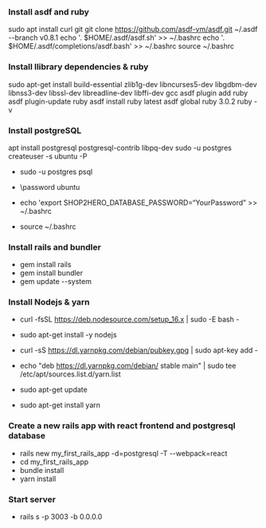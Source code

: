### Install asdf and ruby 

sudo apt install curl git
git clone https://github.com/asdf-vm/asdf.git ~/.asdf --branch v0.8.1
echo '. $HOME/.asdf/asdf.sh' >> ~/.bashrc
echo '. $HOME/.asdf/completions/asdf.bash' >> ~/.bashrc
source ~/.bashrc

### Install llibrary dependencies & ruby 
sudo apt-get install build-essential zlib1g-dev libncurses5-dev libgdbm-dev libnss3-dev libssl-dev libreadline-dev libffi-dev gcc
asdf plugin add ruby
asdf plugin-update ruby
asdf install ruby latest
asdf global ruby 3.0.2 
ruby -v

### Install postgreSQL 
apt install postgresql postgresql-contrib libpq-dev
sudo -u postgres createuser -s ubuntu -P
- sudo -u postgres psql
- \password ubuntu 

- echo 'export SHOP2HERO_DATABASE_PASSWORD=“YourPassword” >> ~/.bashrc
- source ~/.bashrc


### Install rails and bundler 
- gem install rails 
- gem install bundler 
- gem update --system


### Install Nodejs & yarn 
- curl -fsSL https://deb.nodesource.com/setup_16.x | sudo -E bash -
- sudo apt-get install -y nodejs

- curl -sS https://dl.yarnpkg.com/debian/pubkey.gpg | sudo apt-key add -
- echo "deb https://dl.yarnpkg.com/debian/ stable main" | sudo tee /etc/apt/sources.list.d/yarn.list
- sudo apt-get update
- sudo apt-get install yarn

### Create a new rails app with react frontend and postgresql database 

- rails new my_first_rails_app -d=postgresql -T --webpack=react 
- cd my_first_rails_app
- bundle install 
- yarn install


### Start server 


- rails s -p 3003 -b 0.0.0.0
